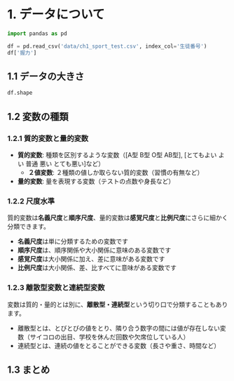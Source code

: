 # 1. データについて

```python
import pandas as pd

df = pd.read_csv('data/ch1_sport_test.csv', index_col='生徒番号')
df['握力']
```

## 1.1 データの大きさ

```python
df.shape
```

## 1.2 変数の種類
### 1.2.1 質的変数と量的変数
- **質的変数**: 種類を区別するような変数（\[A型 B型 O型 AB型\], \[とてもよい よい 普通 悪い とても悪い\]など）
    - **２値変数**: ２種類の値しか取らない質的変数（習慣の有無など）
- **量的変数**: 量を表現する変数（テストの点数や身長など）

### 1.2.2 尺度水準
質的変数は**名義尺度**と**順序尺度**、量的変数は**感覚尺度**と**比例尺度**にさらに細かく分類できます。

- **名義尺度**は単に分類するための変数です
- **順序尺度**は、順序関係や大小関係に意味のある変数です
- **感覚尺度**は大小関係に加え、差に意味がある変数です
- **比例尺度**は大小関係、差、比すべてに意味がある変数です

### 1.2.3 離散型変数と連続型変数
変数は質的・量的とは別に、**離散型・連続型**という切り口で分類することもあります。

- 離散型とは、とびとびの値をとり、隣り合う数字の間には値が存在しない変数（サイコロの出目、学校を休んだ回数や欠席位している人）
- 連続型とは、連続の値をとることができる変数（長さや重さ、時間など）

## 1.3 まとめ
